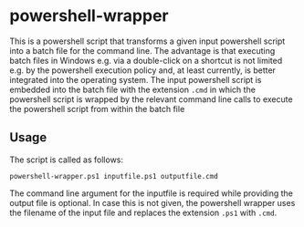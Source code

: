 # powershell-wrapper

This is a powershell script that transforms a given input powershell script
into a batch file for the command line. The advantage is that executing
batch files in Windows e.g. via a double-click on a shortcut is not limited
e.g. by the powershell execution policy and, at least currently, is better
integrated into the operating system. The input powershell script is embedded
into the batch file with the extension ```.cmd``` in which the powershell
script is wrapped by the relevant command line calls to execute the powershell
script from within the batch file

## Usage

The script is called as follows:

```powershell-wrapper.ps1 inputfile.ps1 outputfile.cmd```

The command line argument for the inputfile is required while providing the
output file is optional. In case this is not given, the powershell wrapper
uses the filename of the input file and replaces the extension ```.ps1```
with ```.cmd```.
